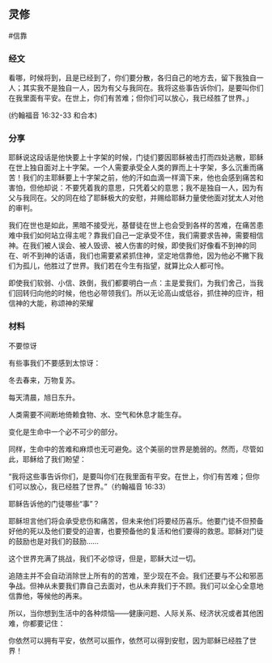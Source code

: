 ## 灵修
#信靠 
### **经文**

看哪，时候将到，且是已经到了，你们要分散，各归自己的地方去，留下我独自一人；其实我不是独自一人，因为有父与我同在。我将这些事告诉你们，是要叫你们在我里面有平安。在世上，你们有苦难；但你们可以放心，我已经胜了世界。」

(约翰福音 16:32-33 和合本)

### **分享**

耶稣说这段话是他快要上十字架的时候，门徒们要因耶稣被击打而四处逃散，耶稣在世上独自面对上十字架。一个人需要承受全人类的罪而上十字架，多么沉重而痛苦！我们的主耶稣要上十字架之前，他的汗如血滴一样滴下来，他也会感到痛苦和害怕，但他却说：不要凭着我的意思，只凭着父的意思；我不是独自一人，因为有父与我同在。父的同在给了耶稣极大的安慰，并赐给耶稣力量使他面对犹太人对他的审判。

我们在世也是如此，黑暗不接受光，基督徒在世上也会受到各样的苦难，在痛苦患难中我们如何站立得主呢？靠我们自己一定承受不住，我们需要求告神，需要相信神。在我们被人误会、被人毁谤、被人伤害的时候，即使我们好像看不到神的同在、听不到神的话语，我们也需要紧紧抓住神，坚定地信靠他，因为他必不撇下我们为孤儿，他胜过了世界。我们若在今生有指望，就算比众人都可怜。

即使我们软弱、小信、跌倒，我们都要明白一点：主是爱我们，为我们舍己，当我们回转归向他的时候，他也必带领我们。所以无论高山或低谷，抓住神的应许，相信神的大能，称颂神的荣耀

### **材料**

不要惊讶

有些事我们不要感到太惊讶：

冬去春来，万物复苏。

每天清晨，旭日东升。

人类需要不间断地倚赖食物、水、空气和休息才能生存。

变化是生命中一个必不可少的部分。

同样，生命中的苦难和麻烦也无可避免。这个美丽的世界是脆弱的。然而，尽管如此，耶稣给了我们盼望：

“我将这些事告诉你们，是要叫你们在我里面有平安。在世上，你们有苦难；但你们可以放心，我已经胜了世界。”（‭‭约翰福音‬ ‭16:33‬）

耶稣告诉他的门徒哪些“事”？

耶稣坦言他们将会承受悲伤和痛苦，但未来他们将要经历喜乐。他要门徒不但预备好他的死以及他们要受的迫害，也要预备他的复活和他们要得的救恩。耶稣对门徒的鼓励也是对我们的鼓励……

这个世界充满了挑战，我们不必惊讶，但是，耶稣大过一切。

追随主并不会自动消除世上所有的的苦难，至少现在不会。我们还要与不公和邪恶争战。但神从未要我们靠自己去面对，也从未弃我们于不顾。我们可以全心全意地信靠他，等候他的再来。

所以，当你想到生活中的各种烦恼——健康问题、人际关系、经济状况或者其他困难，你都要记住：

你依然可以拥有平安，依然可以振作，依然可以得到安慰，因为耶稣已经胜了世界！